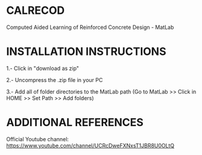 # CALRECOD
Computed Aided Learning of Reinforced Concrete Design - MatLab

# INSTALLATION INSTRUCTIONS
1.- Click in "download as zip"

2.- Uncompress the .zip file in your PC

3.- Add all of folder directories to the MatLab path (Go to MatLab >> Click in HOME >> Set Path >> Add folders)

# ADDITIONAL REFERENCES

Official Youtube channel: https://www.youtube.com/channel/UCRcDweFXNxsT1JBR8U0OLtQ 
